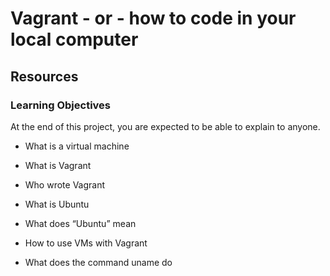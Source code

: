 # Vagrant - or - how to code in your local computer

## Resources

### Learning Objectives

At the end of this project, you are expected to be able to explain to anyone.

* What is a virtual machine
- What is Vagrant
* Who wrote Vagrant
- What is Ubuntu
* What does “Ubuntu” mean
- How to use VMs with Vagrant
* What does the command uname do
